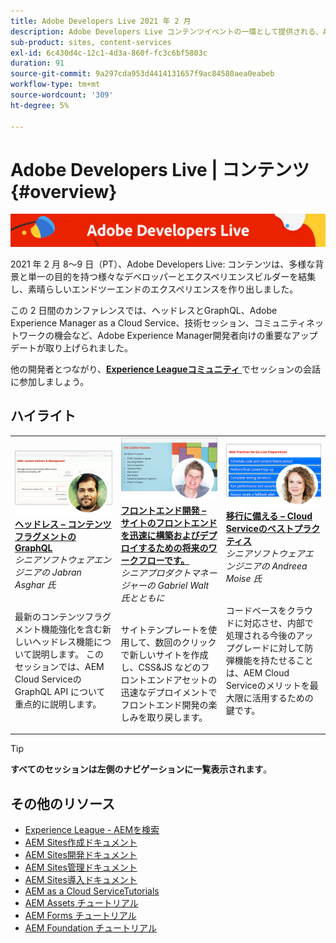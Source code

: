 ```yaml
---
title: Adobe Developers Live 2021 年 2 月
description: Adobe Developers Live コンテンツイベントの一環として提供される、Adobe Experience Manager Sitesのビデオとチュートリアルのコレクションです。
sub-product: sites, content-services
exl-id: 6c430d4c-12c1-4d3a-860f-fc3c6bf5803c
duration: 91
source-git-commit: 9a297cda953d4414131657f9ac84580aea0eabeb
workflow-type: tm+mt
source-wordcount: '309'
ht-degree: 5%

---
```


# Adobe Developers Live | コンテンツ {#overview}

<img alt="アドビ開発者ライブ" src="/help/adobe-developers-live/assets/adl.png" />

2021 年 2 月 8～9 日（PT）、Adobe Developers Live: コンテンツは、多様な背景と単一の目的を持つ様々なデベロッパーとエクスペリエンスビルダーを結集し、素晴らしいエンドツーエンドのエクスペリエンスを作り出しました。

この 2 日間のカンファレンスでは、ヘッドレスとGraphQL、Adobe Experience Manager as a Cloud Service、技術セッション、コミュニティネットワークの機会など、Adobe Experience Manager開発者向けの重要なアップデートが取り上げられました。

他の開発者とつながり、**[Experience Leagueコミュニティ ](https://adobe.ly/36Yd3v6)** でセッションの会話に参加しましょう。

## ハイライト

<table>
  <tr>
   <td>
      <a href="headless-graphql-content-fragments.md">
      <img alt="ヘッドレス – コンテンツフラグメントのGraphQL" src="/help/adobe-developers-live/assets/jabran.png"/>
      </a>
      <div>
         <a href="headless-graphql-content-fragments.md"><strong> ヘッドレス – コンテンツフラグメントのGraphQL</strong></a>         
         <br/><em> シニアソフトウェアエンジニアの Jabran Asghar 氏 </em>
      </div>
      <p>
        <br/>
         最新のコンテンツフラグメント機能強化を含む新しいヘッドレス機能について説明します。 このセッションでは、AEM Cloud ServiceのGraphQL API について重点的に説明します。
      </p>
     </td>   
     <td>
      <a href="rapid-frontend-devlopment.md">
      <img alt="フロントエンド開発 – サイトのフロントエンドを迅速に構築およびデプロイするための将来のワークフローです。" src="/help/adobe-developers-live/assets/gabriel.png"/>
      </a>
      <div>
         <a href="rapid-frontend-devlopment.md"><strong> フロントエンド開発 – サイトのフロントエンドを迅速に構築およびデプロイするための将来のワークフローです。</strong></a>
         <br/><em> シニアプロダクトマネージャーの Gabriel Walt 氏とともに </em>
      </div>
      <p>
        <br/>
         サイトテンプレートを使用して、数回のクリックで新しいサイトを作成し、CSS&amp;JS などのフロントエンドアセットの迅速なデプロイメントでフロントエンド開発の楽しみを取り戻します。
      </p>
   </td>
   </td>
     <td>
      <a href="get-ready-aem-cloud.md">
      <img alt="移行に備える – Cloud Serviceのベストプラクティス" src="/help/adobe-developers-live/assets/andreea.png"/>
      </a>
      <div>
         <a href="get-ready-aem-cloud.md"><strong> 移行に備える – Cloud Serviceのベストプラクティス </strong></a>
         <br/><em> シニアソフトウェアエンジニアの Andreea Moise 氏 </em>
      </div>
      <p>
        <br/>
         コードベースをクラウドに対応させ、内部で処理される今後のアップグレードに対して防弾機能を持たせることは、AEM Cloud Serviceのメリットを最大限に活用するための鍵です。
      </p>
   </td>
  </tr>
</table>

>[!TIP]
>
>**すべてのセッションは左側のナビゲーションに一覧表示されます**。

## その他のリソース

* [Experience League - AEMを検索 ](https://experienceleague.adobe.com/ja#recommended/solutions/experience-manager)
* [AEM Sites作成ドキュメント ](https://experienceleague.adobe.com/docs/experience-manager-65/authoring/home.html?lang=ja)
* [AEM Sites開発ドキュメント ](https://experienceleague.adobe.com/docs/experience-manager-65/developing/home.html?lang=ja)
* [AEM Sites管理ドキュメント ](https://experienceleague.adobe.com/docs/experience-manager-65/administering/home.html?lang=ja)
* [AEM Sites導入ドキュメント ](https://experienceleague.adobe.com/docs/experience-manager-65/deploying/home.html?lang=ja)
* [AEM as a Cloud ServiceTutorials](https://experienceleague.adobe.com/docs/experience-manager-learn/cloud-service/overview.html?lang=ja)
* [AEM Assets チュートリアル](https://experienceleague.adobe.com/docs/experience-manager-learn/assets/overview.html?lang=ja)
* [AEM Forms チュートリアル](https://experienceleague.adobe.com/docs/experience-manager-learn/forms/overview.html?lang=ja)
* [AEM Foundation チュートリアル](https://experienceleague.adobe.com/docs/experience-manager-learn/foundation/overview.html?lang=ja)

